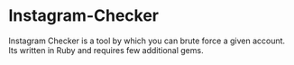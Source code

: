 # Instagram-Checker
Instagram Checker is a tool by which you can brute force a given account. Its written in Ruby and requires few additional gems.
